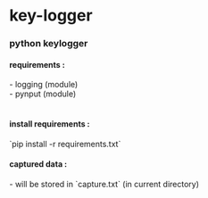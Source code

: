 # key-logger
<h3>python keylogger</h3>
<h4>requirements :</h4>
- logging (module) <br>
- pynput  (module)
<br><br>

<h4>install requirements :</h4>
`pip install -r requirements.txt`

<br>

<h4>captured data :</h4>
- will be stored in `capture.txt` (in current directory)
